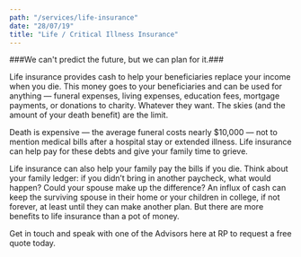 ```yaml
---
path: "/services/life-insurance"
date: "28/07/19"
title: "Life / Critical Illness Insurance"
---
```


###We can't predict the future, but we can plan for it.###

Life insurance provides cash to help your beneficiaries replace your income when you die. This money goes to your beneficiaries and can be used for anything — funeral expenses, living expenses, education fees, mortgage payments, or donations to charity. Whatever they want. The skies (and the amount of your death benefit) are the limit.

Death is expensive — the average funeral costs nearly $10,000 — not to mention medical bills after a hospital stay or extended illness. Life insurance can help pay for these debts and give your family time to grieve.

Life insurance can also help your family pay the bills if you die. Think about your family ledger: if you didn’t bring in another paycheck, what would happen? Could your spouse make up the difference? An influx of cash can keep the surviving spouse in their home or your children in college, if not forever, at least until they can make another plan.
But there are more benefits to life insurance than a pot of money.

Get in touch and speak with one of the Advisors here at RP to request a free quote today.





